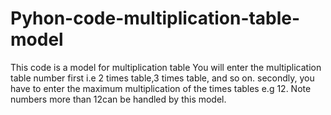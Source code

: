 # Pyhon-code-multiplication-table-model
This code is a model  for multiplication table
You will enter the multiplication table number first i.e 2 times table,3 times table, and so on. secondly, you have to enter the maximum multiplication of the times tables e.g 12. Note numbers more than 12can be handled by this model.
